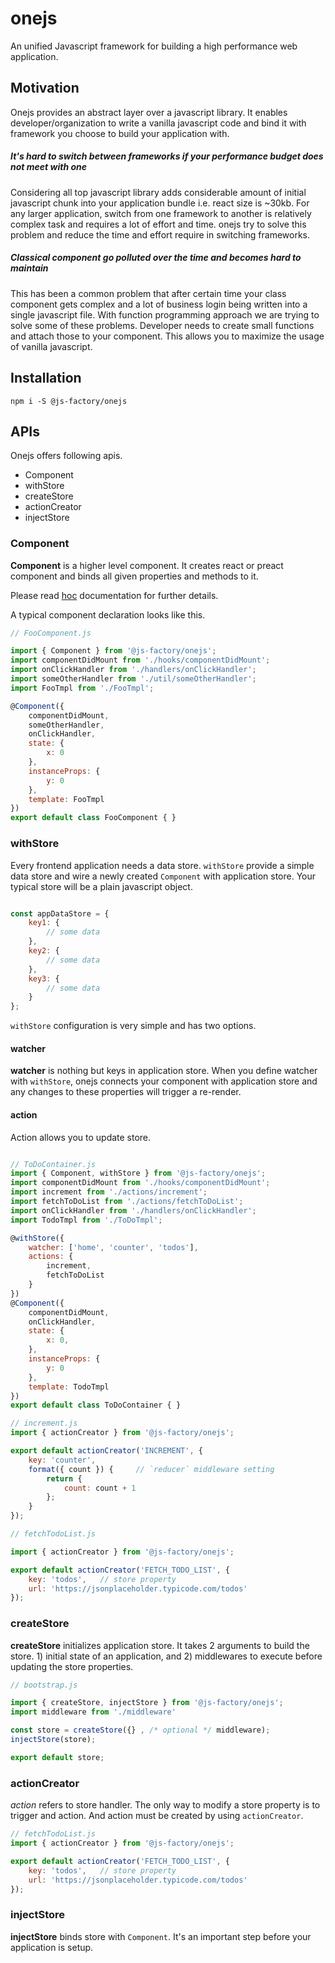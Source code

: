 # onejs
An unified Javascript framework for building a high performance web application.

## Motivation
Onejs provides an abstract layer over a javascript library. It enables developer/organization to write a vanilla javascript code and bind it with framework you choose to build your application with.

##### It's hard to switch between frameworks if your performance budget does not meet with one
Considering all top javascript library adds considerable amount of initial javascript chunk into your application bundle i.e. react size is ~30kb. For any larger application, switch from one framework to another is relatively complex task and requires a lot of effort and time. onejs try to solve this problem and reduce the time and effort require in switching frameworks.

##### Classical component go polluted over the time and becomes hard to maintain
This has been a common problem that after certain time your class component gets complex and a lot of business login being written into a single javascript file. With function programming approach we are trying to solve some of these problems. Developer needs to create small functions and attach those to your component. This allows you to maximize the usage of vanilla javascript.

## Installation
```
npm i -S @js-factory/onejs
```

## APIs
Onejs offers following apis.

- Component
- withStore
- createStore
- actionCreator
- injectStore

### Component 
**Component** is a higher level component. It creates react or preact component and binds all given properties and methods to it.

Please read [hoc](https://www.npmjs.com/package/@js-factory/hoc/v/0.2.2) documentation for further details.

A typical component declaration looks like this.

```javascript
// FooComponent.js

import { Component } from '@js-factory/onejs';
import componentDidMount from './hooks/componentDidMount';
import onClickHandler from './handlers/onClickHandler';
import someOtherHandler from './util/someOtherHandler';
import FooTmpl from './FooTmpl';

@Component({
    componentDidMount,
    someOtherHandler,
    onClickHandler,
    state: {
        x: 0
    },
    instanceProps: {
        y: 0
    },
    template: FooTmpl
})
export default class FooComponent { }

```

### withStore 
Every frontend application needs a data store. `withStore` provide a simple data store and wire a newly created `Component` with application store. Your typical store will be a plain javascript object.

```js

const appDataStore = {
    key1: {
        // some data
    },
    key2: {
        // some data
    },
    key3: {
        // some data
    }
};

```

`withStore` configuration is very simple and has two options.

#### watcher
**watcher** is nothing but keys in application store. When you define watcher with `withStore`, onejs connects your component with application store and any changes to these properties will trigger a re-render.

#### action
Action allows you to update store.

```javascript

// ToDoContainer.js
import { Component, withStore } from '@js-factory/onejs';
import componentDidMount from './hooks/componentDidMount';
import increment from './actions/increment';
import fetchToDoList from './actions/fetchToDoList';
import onClickHandler from './handlers/onClickHandler';
import TodoTmpl from './ToDoTmpl';

@withStore({
    watcher: ['home', 'counter', 'todos'],
    actions: {
        increment,
        fetchToDoList
    }
})
@Component({
    componentDidMount,
    onClickHandler,
    state: {
        x: 0,
    },
    instanceProps: {
        y: 0
    },
    template: TodoTmpl
})
export default class ToDoContainer { }

// increment.js
import { actionCreator } from '@js-factory/onejs';

export default actionCreator('INCREMENT', {
    key: 'counter',
    format({ count }) {     // `reducer` middleware setting
        return {
            count: count + 1
        };
    }
});

// fetchTodoList.js

import { actionCreator } from '@js-factory/onejs';

export default actionCreator('FETCH_TODO_LIST', {
    key: 'todos',   // store property
    url: 'https://jsonplaceholder.typicode.com/todos'
});

```

### createStore
**createStore** initializes application store. It takes 2 arguments to build the store. 1) initial state of an application, and 2) middlewares to execute before updating the store properties.

```javascript
// bootstrap.js

import { createStore, injectStore } from '@js-factory/onejs';
import middleware from './middleware'

const store = createStore({} , /* optional */ middleware);
injectStore(store);

export default store;

```
### actionCreator
*action* refers to store handler. The only way to modify a store property is to trigger and action. And action must be created by using `actionCreator`.

```javascript
// fetchTodoList.js
import { actionCreator } from '@js-factory/onejs';

export default actionCreator('FETCH_TODO_LIST', {
    key: 'todos',   // store property
    url: 'https://jsonplaceholder.typicode.com/todos'
});
```

### injectStore
**injectStore** binds store with `Component`. It's an important step before your application is setup.
